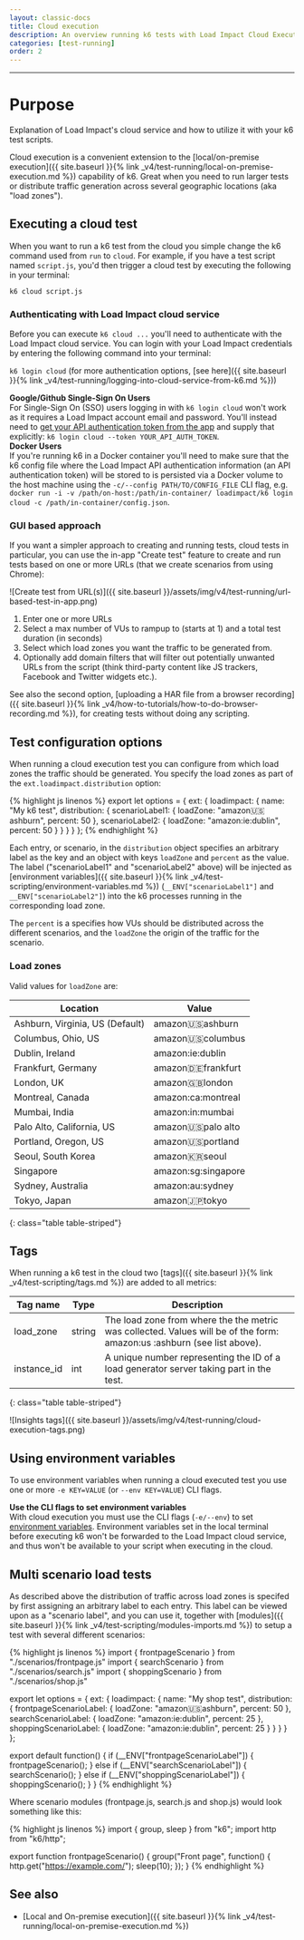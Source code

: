 ```yaml
---
layout: classic-docs
title: Cloud execution
description: An overview running k6 tests with Load Impact Cloud Execution
categories: [test-running]
order: 2
---
```


***

# Purpose

Explanation of Load Impact's cloud service and how to utilize it with your k6 test scripts.

Cloud execution is a convenient extension to the [local/on-premise execution]({{ site.baseurl }}{% link _v4/test-running/local-on-premise-execution.md %}) capability of k6. Great when you need to run larger tests or distribute traffic generation across several geographic locations (aka "load zones").

## Executing a cloud test

When you want to run a k6 test from the cloud you simple change the k6 command used from `run` to `cloud`. For example, if you have a test script named `script.js`, you'd then trigger a cloud test by executing the following in your terminal:

`k6 cloud script.js`

### Authenticating with Load Impact cloud service

Before you can execute `k6 cloud ...` you'll need to authenticate with the Load Impact cloud service. You can login with your Load Impact credentials by entering the following command into your terminal:

`k6 login cloud` (for more authentication options, [see here]({{ site.baseurl }}{% link _v4/test-running/logging-into-cloud-service-from-k6.md %}))

<div class="callout callout-warning" role="alert">
    <b>Google/Github Single-Sign On Users</b><br>
    For Single-Sign On (SSO) users logging in with <code>k6 login cloud</code> won't work as it requires a Load Impact account email and password. You'll instead need to <a href="https://app.loadimpact.com/account/token">get your API authentication token from the app</a> and supply that explicitly: <code>k6 login cloud --token YOUR_API_AUTH_TOKEN</code>.
</div>

<div class="callout callout-warning" role="alert">
    <b>Docker Users</b><br>
    If you're running k6 in a Docker container you'll need to make sure that the k6 config file where the Load Impact API authentication information (an API authentication token) will be stored to is persisted via a Docker volume to the host machine using the <code>-c/--config PATH/TO/CONFIG_FILE</code> CLI flag, e.g. <code>docker run -i -v /path/on-host:/path/in-container/ loadimpact/k6 login cloud -c /path/in-container/config.json</code>.
</div>

### GUI based approach

If you want a simpler approach to creating and running tests, cloud tests in particular, you can use the in-app "Create test" feature to create and run tests based on one or more URLs (that we create scenarios from using Chrome):

![Create test from URL(s)]({{ site.baseurl }}/assets/img/v4/test-running/url-based-test-in-app.png)

1. Enter one or more URLs
2. Select a max number of VUs to rampup to (starts at 1) and a total test duration (in seconds)
3. Select which load zones you want the traffic to be generated from.
4. Optionally add domain filters that will filter out potentially unwanted URLs from the script (think third-party content like JS trackers, Facebook and Twitter widgets etc.).

See also the second option, [uploading a HAR file from a browser recording]({{ site.baseurl }}{% link _v4/how-to-tutorials/how-to-do-browser-recording.md %}), for creating tests without doing any scripting.

## Test configuration options

When running a cloud execution test you can configure from which load zones the traffic should be generated. You specify the load zones as part of the `ext.loadimpact.distribution` option:

{% highlight js linenos %}
export let options = {
    ext: {
        loadimpact: {
            name: "My k6 test",
            distribution: {
                scenarioLabel1: { loadZone: "amazon:us:ashburn", percent: 50 },
                scenarioLabel2: { loadZone: "amazon:ie:dublin", percent: 50 }
            }
        }
    }
};
{% endhighlight %}

Each entry, or scenario, in the `distribution` object specifies an arbitrary label as the key and an object with keys `loadZone` and `percent` as the value. The label ("scenarioLabel1" and "scenarioLabel2" above) will be injected as [environment variables]({{ site.baseurl }}{% link _v4/test-scripting/environment-variables.md %}) (`__ENV["scenarioLabel1"]` and `__ENV["scenarioLabel2"]`) into the k6 processes running in the corresponding load zone.

The `percent` is a specifies how VUs should be distributed across the different scenarios, and the `loadZone` the origin of the traffic for the scenario.

### Load zones

Valid values for `loadZone` are:

Location                        | Value
--------------------------------|--------------------
Ashburn, Virginia, US (Default) | amazon:us:ashburn
Columbus, Ohio, US              | amazon:us:columbus
Dublin, Ireland                 | amazon:ie:dublin
Frankfurt, Germany              | amazon:de:frankfurt
London, UK                      | amazon:gb:london
Montreal, Canada                | amazon:ca:montreal
Mumbai, India                   | amazon:in:mumbai
Palo Alto, California, US       | amazon:us:palo alto
Portland, Oregon, US            | amazon:us:portland
Seoul, South Korea              | amazon:kr:seoul
Singapore                       | amazon:sg:singapore
Sydney, Australia               | amazon:au:sydney
Tokyo, Japan                    | amazon:jp:tokyo
{: class="table table-striped"}


## Tags

When running a k6 test in the cloud two [tags]({{ site.baseurl }}{% link _v4/test-scripting/tags.md %}) are added to all metrics:


Tag name|	Type|	Description
-|-|-
load_zone	|string|	The load zone from where the the metric was collected. Values will be of the form: amazon:us :ashburn (see list above).
instance_id	|int|	A unique number representing the ID of a load generator server taking part in the test.
{: class="table table-striped"}


![Insights tags]({{ site.baseurl }}/assets/img/v4/test-running/cloud-execution-tags.png)

## Using environment variables

To use environment variables when running a cloud executed test you use one or more `-e KEY=VALUE` (or `--env KEY=VALUE`) CLI flags.

<div class="callout callout-warning" role="alert">
    <b>Use the CLI flags to set environment variables</b><br>
    With cloud execution you must use the CLI flags (<code>-e/--env</code>) to set <a href="{{ site.baseurl }}{% link _v4/test-scripting/environment-variables.md %}" class="alert-link">environment variables</a>. Environment variables set in the local terminal before executing k6 won't be forwarded to the Load Impact cloud service, and thus won't be available to your script when executing in the cloud.
</div>


## Multi scenario load tests

As described above the distribution of traffic across load zones is specifed by first assigning an arbitrary label to each entry. This label can be viewed upon as a "scenario label", and you can use it, together with [modules]({{ site.baseurl }}{% link _v4/test-scripting/modules-imports.md %}) to setup a test with several different scenarios:

{% highlight js linenos %}
import { frontpageScenario } from "./scenarios/frontpage.js"
import { searchScenario } from "./scenarios/search.js"
import { shoppingScenario } from "./scenarios/shop.js"

export let options = {
    ext: {
        loadimpact: {
            name: "My shop test",
            distribution: {
                frontpageScenarioLabel: { loadZone: "amazon:us:ashburn", percent: 50 },
                searchScenarioLabel: { loadZone: "amazon:ie:dublin", percent: 25 },
                shoppingScenarioLabel: { loadZone: "amazon:ie:dublin", percent: 25 }
            }
        }
    }
};

export default function() {
    if (__ENV["frontpageScenarioLabel"]) {
        frontpageScenario();
    } else if (__ENV["searchScenarioLabel"]) {
        searchScenario();
    } else if (__ENV["shoppingScenarioLabel"]) {
        shoppingScenario();
    }
}
{% endhighlight %}

Where scenario modules (frontpage.js, search.js and shop.js) would look something like this:

{% highlight js linenos %}
import { group, sleep } from "k6";
import http from "k6/http";

export function frontpageScenario() {
    group("Front page", function() {
        http.get("https://example.com/");
        sleep(10);
    });
}
{% endhighlight %}

## See also
- [Local and On-premise execution]({{ site.baseurl }}{% link _v4/test-running/local-on-premise-execution.md %})
